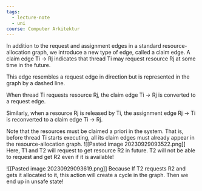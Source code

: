 ```yaml
---
tags:
  - lecture-note
  - uni
course: Computer Arkitektur
---
```


In addition to the request and assignment edges in a standard resource-
allocation graph, we introduce a new type of edge, called a claim edge. A claim edge Ti → Rj indicates that thread Ti may request resource Rj at some time in the future.

This edge resembles a request edge in direction but is represented in the graph by a dashed line.

When thread Ti requests resource Rj, the claim edge Ti → Rj is converted to a request edge.

Similarly, when a resource Rj is released by Ti, the assignment edge Rj → Ti is reconverted to a claim edge Ti → Rj.

Note that the resources must be claimed a priori in the system. That is,
before thread Ti starts executing, all its claim edges must already appear in the resource-allocation graph.
![[Pasted image 20230929093522.png]]
Here, T1 and T2 will request to get resource R2 in future. T2 will not
be able to request and get R2 even if it is available!

![[Pasted image 20230929093619.png]]
Because If T2 requests R2 and gets it allocated to it, this action will
create a cycle in the graph. Then we end up in unsafe state!
